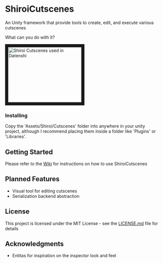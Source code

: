 # ShiroiCutscenes

An Unity framework that provide tools to create, edit, and execute various cutscenes

What can you do with it?  

<a href="http://www.youtube.com/watch?feature=player_embedded&v=IK1GH0TbAoI
" target="_blank"><img src="http://img.youtube.com/vi/IK1GH0TbAoI/0.jpg" 
alt="Shiroi Cutscenes used in Datenshi" width="240" height="180" border="10" /></a>
### Installing

Copy the 'Assets/Shiroi/Cutscenes' folder into anywhere in your unity project, although I recommend placing them inside a folder like 'Plugins' or 'Libraries'.

## Getting Started  

Please refer to the [Wiki](https://github.com/DDevilISL/ShiroiCutscenes/wiki) for instructions on how to use ShiroiCutscenes

## Planned Features

- Visual tool for editing cutscenes
- Serialization backend abstraction

## License

This project is licensed under the MIT License - see the [LICENSE.md](LICENSE.md) file for details

## Acknowledgments

* Entitas for inspiration on the inspector look and feel
